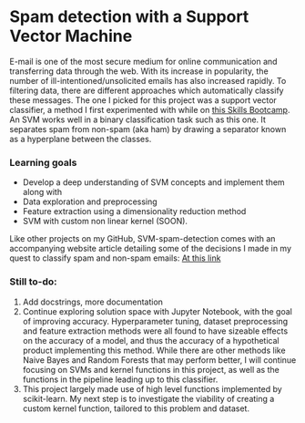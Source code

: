 # Spam detection with a Support Vector Machine

E-mail is one of the most secure medium for online communication and transferring data through the web. With its increase in popularity, the number of ill-intentioned/unsolicited emails has also increased rapidly. To filtering data, there are different approaches which automatically classify these messages. The one I picked for this project was a support vector classifier, a method I first experimented with while on [this Skills Bootcamp](https://instituteofcoding.org/skillsbootcamps/course/skills-bootcamp-in-artificial-intelligence/).
An SVM works well in a binary classification task such as this one. It separates spam from non-spam (aka ham) by drawing a separator known as a hyperplane between the classes.

### Learning goals

- Develop a deep understanding of SVM concepts and implement them along with
- Data exploration and preprocessing
- Feature extraction using a dimensionality reduction method
- SVM with custom non linear kernel (SOON).

Like other projects on my GitHub, SVM-spam-detection comes with an accompanying website article detailing some of the decisions I made in my quest to classify spam and non-spam emails: [At this link](https://daniels-kb.github.io/svm-spam-detection)

### Still to-do:

1. Add docstrings, more documentation 
2. Continue exploring solution space with Jupyter Notebook, with the goal of improving accuracy. Hyperparameter tuning, dataset preprocessing and feature extraction methods were all found to have sizeable effects on the accuracy of a model, and thus the accuracy of a hypothetical product implementing this method. While there are other methods like Naive Bayes and Random Forests that may perform better, I will continue focusing on SVMs and kernel functions in this project, as well as the functions in the pipeline leading up to this classifier.  
3. This project largely made use of high level functions implemented by scikit-learn. My next step is to investigate the viability of creating a custom kernel function, tailored to this problem and dataset.
